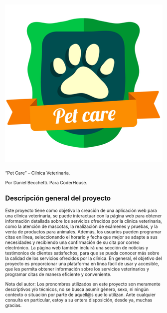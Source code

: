 # ![Pet Care](./img/7248230.jpg)

“Pet Care” – Clínica Veterinaria. 

Por Daniel Becchetti.
Para CoderHouse.

## Descripción general del proyecto

Este proyecto tiene como objetivo la creación de una aplicación web para una clínica veterinaria, se puede interactuar con la página web para obtener información detallada sobre los servicios ofrecidos por la clínica veterinaria, como la atención de mascotas, la realización de exámenes y pruebas, y la venta de productos para animales. Además, los usuarios pueden programar citas en línea, seleccionando el horario y fecha que mejor se adapte a sus necesidades y recibiendo una confirmación de su cita por correo electrónico. La página web también incluirá una sección de noticias y testimonios de clientes satisfechos, para que se pueda conocer más sobre la calidad de los servicios ofrecidos por la clínica. En general, el objetivo del proyecto es proporcionar una plataforma en línea fácil de usar y accesible, que les permita obtener información sobre los servicios veterinarios y programar citas de manera eficiente y conveniente.

Nota del autor: Los pronombres utilizados en este proyecto son meramente descriptivos y/o técnicos, no se busca asumir género, sexo, ni ningún contexto o situación por parte de aquell@s que lo utilizan. Ante cualquier consulta en particular, estoy a su entera disposición, desde ya, muchas gracias.
